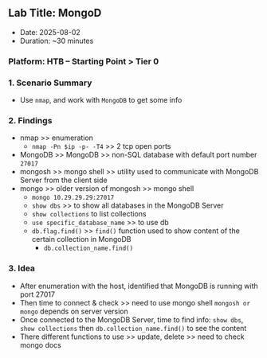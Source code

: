 ## Lab Title: MongoD
- Date: 2025-08-02
- Duration: ~30 minutes

### Platform: HTB – Starting Point > Tier 0

### 1. Scenario Summary
- Use `nmap`, and work with `MongoDB` to get some info

### 2. Findings
- nmap      >> enumeration
    - `nmap -Pn $ip -p- -T4` >> 2 tcp open ports
- MongoDB   >> MongoDB >> non-SQL database with default port number `27017`
- mongosh   >> mongo shell >> utility used to communicate with MongoDB Server from the client side
- mongo     >> older version of mongosh >> mongo shell
    - `mongo 10.29.29.29:27017`
    - `show dbs`  >> to show all databases in the MongoDB Server
    - `show collections` to list collections
    - `use specific_database_name` >> to use db
    - `db.flag.find()` >> `find()` function used to show content of the certain collection in MongoDB
        - `db.collection_name.find()`

### 3. Idea
- After enumeration with the host, identified that MongoDB is running with port 27017
- Then time to connect & check >> need to use mongo shell `mongosh or mongo` depends on server version
- Once connected to the MongoDB Server, time to find info: `show dbs`, `show collections` then `db.collection_name.find()` to see the content
- There different functions to use >> update, delete >> need to check mongo docs

